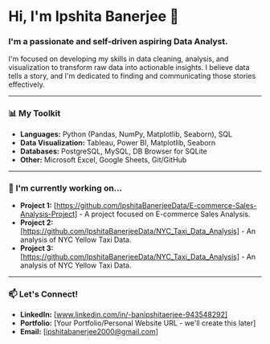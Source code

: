 # Hi, I'm Ipshita Banerjee 👋

### I'm a passionate and self-driven aspiring Data Analyst.

I'm focused on developing my skills in data cleaning, analysis, and visualization to transform raw data into actionable insights. I believe data tells a story, and I'm dedicated to finding and communicating those stories effectively.

---

### 📊 My Toolkit

-   **Languages:** Python (Pandas, NumPy, Matplotlib, Seaborn), SQL
-   **Data Visualization:** Tableau, Power BI, Matplotlib, Seaborn
-   **Databases:** PostgreSQL, MySQL, DB Browser for SQLite
-   **Other:** Microsoft Excel, Google Sheets, Git/GitHub

---

### 🌱 I'm currently working on...

-   **Project 1:** [https://github.com/IpshitaBanerjeeData/E-commerce-Sales-Analysis-Project] - A project focused on E-commerce Sales Analysis.
-   **Project 2:** [https://github.com/IpshitaBanerjeeData/NYC_Taxi_Data_Analysis] - An analysis of NYC Yellow Taxi Data.
-   **Project 3:** [https://github.com/IpshitaBanerjeeData/NYC_Taxi_Data_Analysis] - An analysis of NYC Yellow Taxi Data.

---

### 📫 Let's Connect!

-   **LinkedIn:** [www.linkedin.com/in/-banipshitaerjee-943548292]
-   **Portfolio:** [Your Portfolio/Personal Website URL - we'll create this later]
-   **Email:** [ipshitabanerjee2000@gmail.com]
